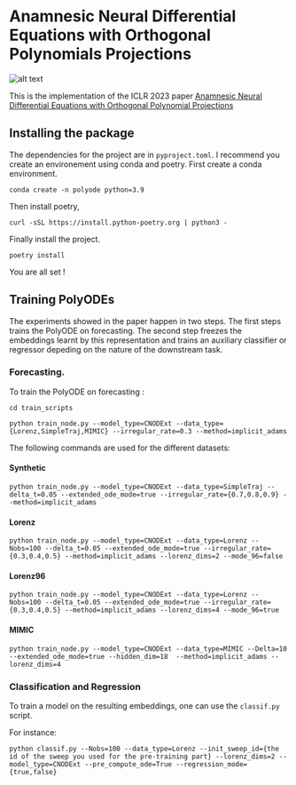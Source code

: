 # Anamnesic Neural Differential Equations with Orthogonal Polynomials Projections

![alt text](https://github.com/edebrouwer/orthopoly/blob/main/Fig1.png)

This is the implementation of the ICLR 2023 paper [Anamnesic Neural Differential Equations with Orthogonal Polynomial Projections](https://arxiv.org/abs/2303.01841)


## Installing the package

The dependencies for the project are in `pyproject.toml`. I recommend you create an environement using conda and poetry.
First create a conda environment.

`conda create -n polyode python=3.9` 

Then install poetry,

`curl -sSL https://install.python-poetry.org | python3 -`

Finally install the project.

`poetry install`

You are all set !


## Training PolyODEs

The experiments showed in the paper happen in two steps. The first steps trains the PolyODE on forecasting. The second step freezes the embeddings learnt by this representation and trains an auxiliary classifier or regressor depeding on the nature of the downstream task.

### Forecasting. 

To train the PolyODE on forecasting : 

`cd train_scripts`

`python train_node.py --model_type=CNODExt --data_type={Lorenz,SimpleTraj,MIMIC} --irregular_rate=0.3 --method=implicit_adams`

The following commands are used for the different datasets:

#### Synthetic

`python train_node.py --model_type=CNODExt --data_type=SimpleTraj --delta_t=0.05 --extended_ode_mode=true --irregular_rate={0.7,0.8,0.9} --method=implicit_adams`

#### Lorenz

`python train_node.py --model_type=CNODExt --data_type=Lorenz --Nobs=100 --delta_t=0.05 --extended_ode_mode=true --irregular_rate={0.3,0.4,0.5} --method=implicit_adams --lorenz_dims=2 --mode_96=false`

#### Lorenz96

`python train_node.py --model_type=CNODExt --data_type=Lorenz --Nobs=100 --delta_t=0.05 --extended_ode_mode=true --irregular_rate={0.3,0.4,0.5} --method=implicit_adams --lorenz_dims=4 --mode_96=true`

#### MIMIC

`python train_node.py --model_type=CNODExt --data_type=MIMIC --Delta=10 --extended_ode_mode=true --hidden_dim=18  --method=implicit_adams --lorenz_dims=4 `
### Classification and Regression

To train a model on the resulting embeddings, one can use the `classif.py` script.

For instance:

`python classif.py --Nobs=100 --data_type=Lorenz --init_sweep_id={the id of the sweep you used for the pre-training part} --lorenz_dims=2 --model_type=CNODExt --pre_compute_ode=True --regression_mode={true,false}`
